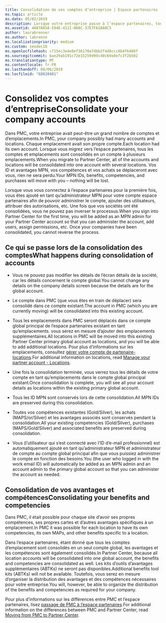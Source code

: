 ```yaml
---
title: Consolidation de vos comptes d’entreprise | Espace partenaires
ms.topic: article
ms.date: 05/02/2019
description: Lorsque votre entreprise passe à l’espace partenaires, tous vos comptes sont consolidés en un seul compte
ms.assetid: 4A07A85A-594E-4121-808C-37E7FA18A0C5
author: laurabrenner
ms.author: labrenne
ms.localizationpriority: medium
ms.custom: seodec18
ms.openlocfilehash: c715ec3e4e0ef36170a7dbb2f4d8ccc8b4f6408f
ms.sourcegitcommit: bae29ab191c72e15259d99c40c69a9e7c3f2b502
ms.translationtype: MT
ms.contentlocale: fr-FR
ms.lasthandoff: 08/06/2019
ms.locfileid: "68820481"
---
```

# <a name="consolidate-your-company-accounts"></a><span data-ttu-id="ac97e-103">Consolidez vos comptes d’entreprise</span><span class="sxs-lookup"><span data-stu-id="ac97e-103">Consolidate your company accounts</span></span>

<span data-ttu-id="ac97e-104">Dans PMC, votre entreprise avait peut-être un grand nombre de comptes et d’emplacements.</span><span class="sxs-lookup"><span data-stu-id="ac97e-104">In PMC, your company possibly had many accounts and locations.</span></span> <span data-ttu-id="ac97e-105">Chaque emplacement avait son propre compte.</span><span class="sxs-lookup"><span data-stu-id="ac97e-105">Each location had its own account.</span></span> <span data-ttu-id="ac97e-106">Lorsque vous migrez vers l’espace partenaires, tous les comptes et emplacements sont consolidés en un compte à plusieurs emplacements.</span><span class="sxs-lookup"><span data-stu-id="ac97e-106">When you migrate to Partner Center, all of the accounts and locations will be consolidated into one account with several locations.</span></span> <span data-ttu-id="ac97e-107">Vos ID et avantages MPN, vos compétences et vos achats se déplaceront avec vous, rien ne sera perdu.</span><span class="sxs-lookup"><span data-stu-id="ac97e-107">Your MPN IDs, benefits, competencies, and purchases will move with you – nothing will be lost.</span></span> 

<span data-ttu-id="ac97e-108">Lorsque vous vous connectez à l’espace partenaires pour la première fois, vous êtes ajouté en tant qu’administrateur MPN pour votre compte espace partenaires afin de pouvoir administrer le compte, ajouter des utilisateurs, attribuer des autorisations, etc. Une fois que vos sociétés ont été consolidées, vous ne pouvez pas inverser le processus.</span><span class="sxs-lookup"><span data-stu-id="ac97e-108">When you sign into Partner Center for the first time, you will be added as an MPN admin for your Partner Center account so that you can administer the account, add users, assign permissions, etc. Once your companies have been consolidated, you cannot reverse the process.</span></span>

## <a name="what-happens-during-consolidation-of-accounts"></a><span data-ttu-id="ac97e-109">Ce qui se passe lors de la consolidation des comptes</span><span class="sxs-lookup"><span data-stu-id="ac97e-109">What happens during consolidation of accounts</span></span>

- <span data-ttu-id="ac97e-110">Vous ne pouvez pas modifier les détails de l’écran détails de la société, car les détails concernent le compte global.</span><span class="sxs-lookup"><span data-stu-id="ac97e-110">You cannot change any details on the company details screen because the details are for the global account.</span></span> 

- <span data-ttu-id="ac97e-111">Le compte dans PMC (que vous êtes en train de déplacer) sera consolidé dans ce compte existant.</span><span class="sxs-lookup"><span data-stu-id="ac97e-111">The account in PMC (which you are currently moving) will be consolidated into this existing account.</span></span> 

- <span data-ttu-id="ac97e-112">Tous les emplacements dans PMC seront déplacés dans ce compte global principal de l’espace partenaires existant en tant qu’emplacements. vous serez en mesure d’ajouter des emplacements supplémentaires.</span><span class="sxs-lookup"><span data-stu-id="ac97e-112">All locations in PMC will be moved into this existing Partner Center primary global account as locations, and you will be able to add additional locations.</span></span> <span data-ttu-id="ac97e-113">Pour plus d’informations sur les emplacements, consultez [gérer votre compte de partenaire-locations](manage-locations.md).</span><span class="sxs-lookup"><span data-stu-id="ac97e-113">For additional information on locations, read  [Manage your partner account - Locations](manage-locations.md).</span></span>

- <span data-ttu-id="ac97e-114">Une fois la consolidation terminée, vous verrez tous les détails de votre compte en tant qu’emplacements dans le compte global principal existant.</span><span class="sxs-lookup"><span data-stu-id="ac97e-114">Once consolidation is complete, you will see all your account details as locations within the existing primary global account.</span></span>

- <span data-ttu-id="ac97e-115">Tous les ID MPN sont conservés lors de cette consolidation.</span><span class="sxs-lookup"><span data-stu-id="ac97e-115">All MPN IDs are preserved during this consolidation.</span></span>

- <span data-ttu-id="ac97e-116">Toutes vos compétences existantes (Gold/Silver), les achats (MAPS/or/Silver) et les avantages associés sont conservés pendant la consolidation.</span><span class="sxs-lookup"><span data-stu-id="ac97e-116">All your existing competencies (Gold/Silver), purchases (MAPS/Gold/Silver) and associated benefits are preserved during consolidation.</span></span>

- <span data-ttu-id="ac97e-117">Vous (l’utilisateur qui s’est connecté avec l’ID d’e-mail professionnel) est automatiquement ajouté en tant qu’administrateur MPN et administrateur de compte au compte global principal afin que vous puissiez administrer le compte en fonction des besoins.</span><span class="sxs-lookup"><span data-stu-id="ac97e-117">You (the user who logged in with the work email ID) will automatically be added as an MPN admin and an account admin to the primary global account so that you can administer the account as needed.</span></span> 


## <a name="consolidating-your-benefits-and-competencies"></a><span data-ttu-id="ac97e-118">Consolidation de vos avantages et compétences</span><span class="sxs-lookup"><span data-stu-id="ac97e-118">Consolidating your benefits and competencies</span></span>

<span data-ttu-id="ac97e-119">Dans PMC, il était possible pour chaque site d’avoir ses propres compétences, ses propres cartes et d’autres avantages spécifiques à un emplacement.</span><span class="sxs-lookup"><span data-stu-id="ac97e-119">In PMC it was possible for each location to have its own competencies, its own MAPs, and other benefits specific to a location.</span></span>

<span data-ttu-id="ac97e-120">Dans l’espace partenaires, étant donné que tous les comptes d’emplacement sont consolidés en un seul compte global, les avantages et les compétences sont également consolidés.</span><span class="sxs-lookup"><span data-stu-id="ac97e-120">In Partner Center, because all location accounts will be consolidated into one global account, the benefits and competencies are consolidated as well.</span></span> <span data-ttu-id="ac97e-121">Les kits d’outils d’avantages supplémentaires (ABTKs) ne seront pas disponibles.</span><span class="sxs-lookup"><span data-stu-id="ac97e-121">Additional benefits tool kits (ABTKs) will not be available.</span></span> <span data-ttu-id="ac97e-122">Toutefois, vous serez en mesure d’organiser la distribution des avantages et des compétences nécessaires pour votre entreprise.</span><span class="sxs-lookup"><span data-stu-id="ac97e-122">You will, however, be able to organize the distribution of the benefits and competencies as required for your company.</span></span>

<span data-ttu-id="ac97e-123">Pour plus d’informations sur les différences entre PMC et l’espace partenaires, lisez [passage de PMC à l’espace partenaires](guide-to-migration.md).</span><span class="sxs-lookup"><span data-stu-id="ac97e-123">For additional information on the differences between PMC and Partner Center, read [Moving from PMC to Partner Center](guide-to-migration.md).</span></span>
